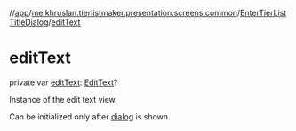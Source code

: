 //[app](../../../index.md)/[me.khruslan.tierlistmaker.presentation.screens.common](../index.md)/[EnterTierListTitleDialog](index.md)/[editText](edit-text.md)

# editText

private var [editText](edit-text.md): [EditText](https://developer.android.com/reference/kotlin/android/widget/EditText.html)?

Instance of the edit text view.

Can be initialized only after [dialog](dialog.md) is shown.
